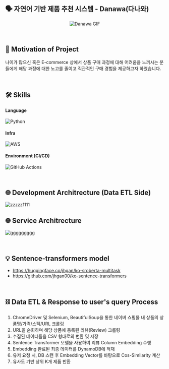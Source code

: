 ## 🗣 자연어 기반 제품 추천 시스템 - Danawa(다나와)



<p align="center">
  <img src="https://github.com/bik1111/danawa/assets/76617139/e71b51cf-ee16-4486-b223-9669356d1081" alt="Danawa GIF">
</p>


<br>

## 🚀 Motivation of Project
나이가 많으신 혹은 E-commerce 상에서 상품 구매 과정에 대해 어려움을 느끼시는 분들에게 해당 과정에 대한 노고를 줄이고 직관적인 구매 경험을 제공하고자 하였습니다.

<br>

## 🛠 Skills

#### Language
![Python](https://img.shields.io/badge/python-3670A0?style=for-the-badge&logo=python&logoColor=ffdd54)
#### Infra
![AWS](https://img.shields.io/badge/AWS-%23FF9900.svg?style=for-the-badge&logo=amazon-aws&logoColor=white)
#### Environment (CI/CD)
![GitHub Actions](https://img.shields.io/badge/github%20actions-%232671E5.svg?style=for-the-badge&logo=githubactions&logoColor=white)

<br>


## 🌐 Development Architrecture (Data ETL Side)
![zzzzz1111](https://github.com/bik1111/danawa/assets/76617139/de7f0d78-4778-4371-a35e-493847d8eca3)



## 🌐 Service Architrecture
![ggggggggg](https://github.com/bik1111/danawa/assets/76617139/d18f9491-5bf5-4e4d-81d4-965c96a5b1ff)

<br>

## 💡 Sentence-transformers model 

- https://huggingface.co/jhgan/ko-sroberta-multitask
- https://github.com/jhgan00/ko-sentence-transformers

<br>

## ⛓ Data ETL & Response to user's query Process

1. ChromeDriver 및 Selenium, BeautifulSoup을 통한 네이버 쇼핑몰 내 상품의 상품명/가격/스펙/URL 크롤링
2. URL을 순회하며 해당 상품에 등록된 리뷰(Review) 크롤링
3. 수집된 데이터들을 CSV 형태로의 변환 및 저장
4. Sentence Transformer 모델을 사용하여 리뷰 Column Embedding 수행
5. Embedding 완료된 최종 데이터를 DynamoDB에 적재
6. 유저 요청 시, DB 스캔 후 Embedding Vector를 바탕으로 Cos-Similarity 계산
7. 유사도 기반 상위 K개 제품 반환




